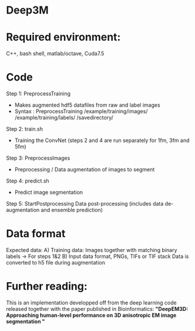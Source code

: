 # Deep3M

# Required environment:
C++, bash shell, matlab/octave, Cuda7.5

# Code
Step 1: PreprocessTraining
- Makes augmented hdf5 datafiles from raw and label images
- Syntax : PreprocessTraining /example/training/images/ /example/training/labels/ /savedirectory/

Step 2: train.sh
- Training the ConvNet (steps 2 and 4 are run separately for 1fm, 3fm and 5fm)

Step 3: PreprocessImages
- Preprocessing / Data augmentation of images to segment

Step 4: predict.sh
- Predict image segmentation

Step 5: StartPostprocessing 
Data post-processing (includes data de-augmentation and ensemble prediction)


# Data format
Expected data:
A) Training data: Images together with matching binary labels -> For steps 1&2
B) Input data format, PNGs, TIFs or TIF stack
Data is converted to h5 file during augmentation

# Further reading:
This is an implementation developped off from the deep learning code released together with the paper published in Bioinformatics: **"DeepEM3D: Approaching human-level performance on 3D anisotropic EM image segmentation "**
